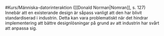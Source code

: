 #Kurs/Människa-datorinteraktion 
([[Donald Norman|Nomran]], s. 127)
Innebär att en existerande design är såpass vanligt att den har blivit standardiserad i industrin. Detta kan vara problematiskt när det hindrar implementering att bättre designlösningar på grund av att industrin har svårt att anpassa sig.